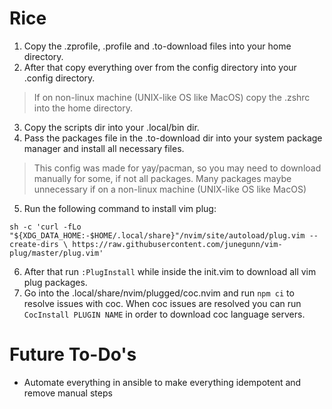 # Rice

1. Copy the .zprofile, .profile and .to-download files into your home directory.
2. After that copy everything over from the config directory into your .config directory.

> If on non-linux machine (UNIX-like OS like MacOS) copy the .zshrc into the
> home directory. 

3. Copy the scripts dir into your .local/bin dir.
4. Pass the packages file in the .to-download dir into your system package
   manager and install all necessary files.

> This config was made for yay/pacman, so you may need to download manually for some, if not all packages. 
> Many packages maybe unnecessary if on a non-linux machine (UNIX-like OS like MacOS)

5. Run the following command to install vim plug:

`sh -c 'curl -fLo "${XDG_DATA_HOME:-$HOME/.local/share}"/nvim/site/autoload/plug.vim --create-dirs \
       https://raw.githubusercontent.com/junegunn/vim-plug/master/plug.vim'`

6. After that run `:PlugInstall` while inside the init.vim to download all vim
   plug packages.
7. Go into the .local/share/nvim/plugged/coc.nvim and run `npm ci` to resolve
   issues with coc. When coc issues are resolved you can run `CocInstall PLUGIN
   NAME` in order to download coc language servers.

# Future To-Do's

- Automate everything in ansible to make everything idempotent and remove
  manual steps
